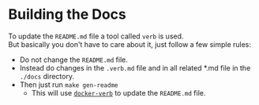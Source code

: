 # Building the Docs

To update the `README.md` file a tool called `verb` is used.  
But basically you don't have to care about it, just follow a few simple rules:

- Do not change the `README.md` file.
- Instead do changes in the `.verb.md` file and in all related *.md file in the `./docs` directory.
- Then just run `make gen-readme`
  - This will use [`docker-verb`](https://github.com/stefanwalther/docker-verb) to update the `README.md` file.

